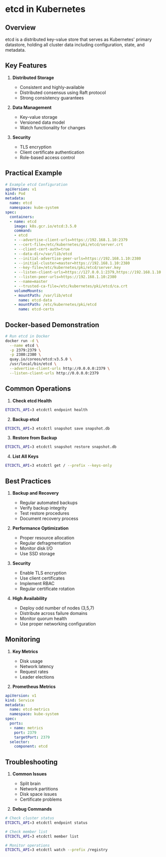 # etcd in Kubernetes

## Overview
etcd is a distributed key-value store that serves as Kubernetes' primary datastore, holding all cluster data including configuration, state, and metadata.

## Key Features

1. **Distributed Storage**
   - Consistent and highly-available
   - Distributed consensus using Raft protocol
   - Strong consistency guarantees

2. **Data Management**
   - Key-value storage
   - Versioned data model
   - Watch functionality for changes

3. **Security**
   - TLS encryption
   - Client certificate authentication
   - Role-based access control

## Practical Example

```yaml
# Example etcd Configuration
apiVersion: v1
kind: Pod
metadata:
  name: etcd
  namespace: kube-system
spec:
  containers:
  - name: etcd
    image: k8s.gcr.io/etcd:3.5.0
    command:
    - etcd
    - --advertise-client-urls=https://192.168.1.10:2379
    - --cert-file=/etc/kubernetes/pki/etcd/server.crt
    - --client-cert-auth=true
    - --data-dir=/var/lib/etcd
    - --initial-advertise-peer-urls=https://192.168.1.10:2380
    - --initial-cluster=master=https://192.168.1.10:2380
    - --key-file=/etc/kubernetes/pki/etcd/server.key
    - --listen-client-urls=https://127.0.0.1:2379,https://192.168.1.10:2379
    - --listen-peer-urls=https://192.168.1.10:2380
    - --name=master
    - --trusted-ca-file=/etc/kubernetes/pki/etcd/ca.crt
    volumeMounts:
    - mountPath: /var/lib/etcd
      name: etcd-data
    - mountPath: /etc/kubernetes/pki/etcd
      name: etcd-certs
```

## Docker-based Demonstration
```bash
# Run etcd in Docker
docker run -d \
  --name etcd \
  -p 2379:2379 \
  -p 2380:2380 \
  quay.io/coreos/etcd:v3.5.0 \
  /usr/local/bin/etcd \
  --advertise-client-urls http://0.0.0.0:2379 \
  --listen-client-urls http://0.0.0.0:2379
```

## Common Operations

1. **Check etcd Health**
```bash
ETCDCTL_API=3 etcdctl endpoint health
```

2. **Backup etcd**
```bash
ETCDCTL_API=3 etcdctl snapshot save snapshot.db
```

3. **Restore from Backup**
```bash
ETCDCTL_API=3 etcdctl snapshot restore snapshot.db
```

4. **List All Keys**
```bash
ETCDCTL_API=3 etcdctl get / --prefix --keys-only
```

## Best Practices

1. **Backup and Recovery**
   - Regular automated backups
   - Verify backup integrity
   - Test restore procedures
   - Document recovery process

2. **Performance Optimization**
   - Proper resource allocation
   - Regular defragmentation
   - Monitor disk I/O
   - Use SSD storage

3. **Security**
   - Enable TLS encryption
   - Use client certificates
   - Implement RBAC
   - Regular certificate rotation

4. **High Availability**
   - Deploy odd number of nodes (3,5,7)
   - Distribute across failure domains
   - Monitor quorum health
   - Use proper networking configuration

## Monitoring

1. **Key Metrics**
   - Disk usage
   - Network latency
   - Request rates
   - Leader elections

2. **Prometheus Metrics**
```yaml
apiVersion: v1
kind: Service
metadata:
  name: etcd-metrics
  namespace: kube-system
spec:
  ports:
  - name: metrics
    port: 2379
    targetPort: 2379
  selector:
    component: etcd
```

## Troubleshooting

1. **Common Issues**
   - Split brain
   - Network partitions
   - Disk space issues
   - Certificate problems

2. **Debug Commands**
```bash
# Check cluster status
ETCDCTL_API=3 etcdctl endpoint status

# Check member list
ETCDCTL_API=3 etcdctl member list

# Monitor operations
ETCDCTL_API=3 etcdctl watch --prefix /registry
```

